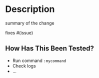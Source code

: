 <!-- This won't be rendered!
[CHECKLIST]
I prefixed the title with one of the following tags:
 - feat: for feature addition / improvements
 - fix: when fixing a functionality
 - refactor: when moving code without adding any functionality
 - docs: on documentation updates

Additionally you can specify the scope of the PR in parenthesis, ex `fix(cmp):` or `feat(which-key):` or `docs(readme):`

- I read the contributing guide [CONTRIBUTING.md](../CONTRIBUTING.md)
- My code follows the style guidelines of this project
- I have performed a self-review of my code
- I have commented on my code, particularly in hard-to-understand areas
- I have made corresponding changes to the documentation
- My changes generate no new warnings
-->
# Description

summary of the change

<!--- Please list any dependencies that are required for this change. --->

fixes #(issue)

## How Has This Been Tested?

<!--- Please describe the tests that you ran to verify your changes. --->
<!--- Also list any relevant details for your test configuration. --->
<!--- Provide instructions so we can reproduce -->
- Run command `:mycommand`
- Check logs
- ...

